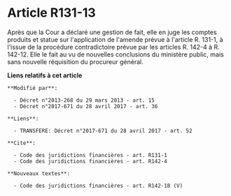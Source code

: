 # Article R131-13

Après que la Cour a déclaré une gestion de fait, elle en juge les comptes produits et statue sur l'application de l'amende
prévue à l'article R. 131-1, à l'issue de la procédure contradictoire prévue par les articles R. 142-4 à R. 142-12. Elle le
fait au vu de nouvelles conclusions du ministère public, mais sans nouvelle réquisition du procureur général.

**Liens relatifs à cet article**

	**Modifié par**:

	  - Décret n°2013-268 du 29 mars 2013 - art. 15
	  - Décret n°2017-671 du 28 avril 2017 - art. 36

	**Liens**:

	  - TRANSFERE: Décret n°2017-671 du 28 avril 2017 - art. 52

	**Cite**:

	  - Code des juridictions financières - art. R131-1
	  - Code des juridictions financières - art. R142-4

	**Nouveaux textes**:

	  - Code des juridictions financières - art. R142-18 (V)

